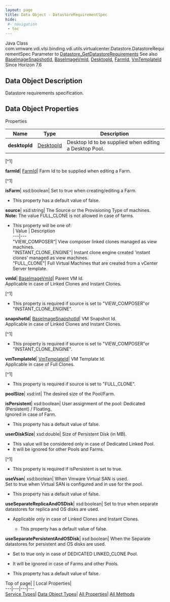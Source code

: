 ```yaml
---
layout: page
title: Data Object - DatastoreRequirementSpec
hide:
 #- navigation
 - toc
---
```






Java Class
    com.vmware.vdi.vlsi.binding.vdi.utils.virtualcenter.Datastore.DatastoreRequirementSpec
Parameter to
     [Datastore_GetDatastoreRequirements](vdi.utils.virtualcenter.Datastore.md#getDatastoreRequirements)
See also
     [BaseImageSnapshotId](vdi.entity.BaseImageSnapshotId.md), [BaseImageVmId](vdi.entity.BaseImageVmId.md), [DesktopId](vdi.entity.DesktopId.md), [FarmId](vdi.entity.FarmId.md), [VmTemplateId](vdi.entity.VmTemplateId.md)
Since 
    Horizon 7.6

## Data Object Description 

Datastore requirements specification. 

## Data Object Properties

Properties

Name |  Type |  Description   
---|---|---  
**desktopId**| [DesktopId](vdi.entity.DesktopId.md)|  Desktop Id to be supplied when editing a Desktop Pool.   


[^1]

  
**farmId**| [FarmId](vdi.entity.FarmId.md)|  Farm Id to be supplied when editing a Farm.   


[^1]

  
**isFarm**|  xsd:boolean|  Set to true when creating/editing a Farm.   


  * This property has a default value of false.

  
**source**|  xsd:string|  The Source or the Provisioning Type of machines.   
**Note:** The value FULL_CLONE is not allowed in case of farms.   


  * This property will be one of:  
|  Value |  Description   
---|---  
"VIEW_COMPOSER"| View composer linked clones managed as view machines.  
"INSTANT_CLONE_ENGINE"| Instant clone engine created 'instant clones' managed as view machines.  
"FULL_CLONE"| Full Virtual Machines that are created from a vCenter Server template.  

  
**vmId**| [BaseImageVmId](vdi.entity.BaseImageVmId.md)|  Parent VM Id.   
Applicable in case of Linked Clones and Instant Clones.   


[^1]
  * This property is required if source is set to "VIEW_COMPOSER"or "INSTANT_CLONE_ENGINE".

  
**snapshotId**| [BaseImageSnapshotId](vdi.entity.BaseImageSnapshotId.md)|  VM Snapshot Id.   
Applicable in case of Linked Clones and Instant Clones.   


[^1]
  * This property is required if source is set to "VIEW_COMPOSER"or "INSTANT_CLONE_ENGINE".

  
**vmTemplateId**| [VmTemplateId](vdi.entity.VmTemplateId.md)|  VM Template Id.   
Applicable in case of Full Clones.   


[^1]
  * This property is required if source is set to "FULL_CLONE".

  
**poolSize**|  xsd:int|  The desired size of the Pool/Farm.   
  
**isPersistent**|  xsd:boolean|  User assignment of the pool: Dedicated (Persistent) / Floating.   
Ignored in case of Farm.   


  * This property has a default value of false.

  
**userDiskSize**|  xsd:double|  Size of Persistent Disk (in MB). 

  * This value will be considered only in case of Dedicated Linked Pool.
  * It will be ignored for other Pools and Farms.

  


[^1]
  * This property is required if isPersistent is set to true.

  
**useVsan**|  xsd:boolean|  When Vmware Virtual SAN is used.   
Set to true when Virtual SAN is configured and in use for the pool.   


  * This property has a default value of false.

  
**useSeparateReplicaAndOSDisk**|  xsd:boolean|  Set to true when separate datastores for replica and OS disks are used. 
* Applicable only in case of Linked Clones and Instant Clones.
  


  * This property has a default value of false.

  
**useSeparatePersistentAndOSDisk**|  xsd:boolean|  When the Separate datastores for persistent and OS disks are used. 

  * Set to true only in case of DEDICATED LINKED_CLONE Pool.
  * It will be ignored in case of Farms and other Pools.

  


  * This property has a default value of false.

  
  
  
Top of page| | Local Properties|   
---|---|---|---  
[Service Types](index-mo_types.md)| [Data Object Types](index-do_types.md)| [All Properties](index-properties.md)| [All Methods](index-methods.md)  
  
  

